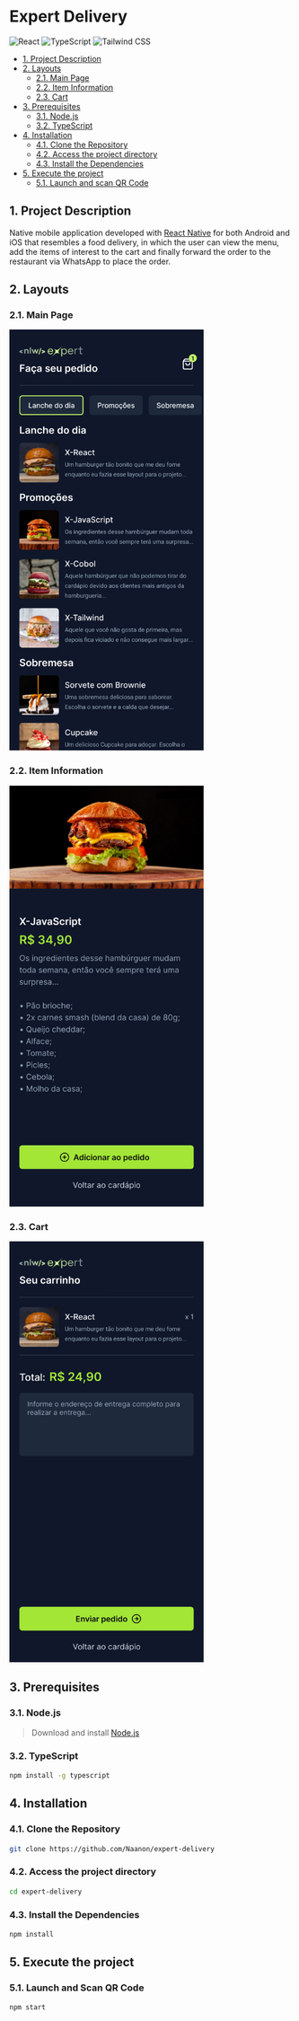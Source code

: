 # Expert Delivery
<img height="50" alt="React" src="https://cdn.jsdelivr.net/gh/devicons/devicon@latest/icons/react/react-original.svg"/> <img height="50" alt="TypeScript" src="https://cdn.jsdelivr.net/gh/devicons/devicon@latest/icons/typescript/typescript-original.svg" /> <img height="50" alt="Tailwind CSS" src="https://cdn.jsdelivr.net/gh/devicons/devicon@latest/icons/tailwindcss/tailwindcss-original.svg" />

  - [1. Project Description](#1-project-description)
  - [2. Layouts](#2-layouts)
    - [2.1. Main Page](#21-main-page)
    - [2.2. Item Information](#22-item-information)
    - [2.3. Cart](#23-cart)
  - [3. Prerequisites](#3-prerequisites)
    - [3.1. Node.js](#31-nodejs)
    - [3.2. TypeScript](#32-typescript)
  - [4. Installation](#4-installation)
    - [4.1. Clone the Repository](#41-clone-the-repository)
    - [4.2. Access the project directory](#42-access-the-project-directory)
    - [4.3. Install the Dependencies](#43-install-the-dependencies)
  - [5. Execute the project](#5-execute-the-project)
    - [5.1. Launch and scan QR Code](#51-launch-and-scan-qr-code)
  
## 1. Project Description
Native mobile application developed with [React Native](https://reactnative.dev/) for both Android and iOS that resembles a food delivery, in which the user can view the menu, add the items of interest to the cart and finally forward the order to the restaurant via WhatsApp to place the order.
## 2. Layouts

### 2.1. Main Page
<img height="750" alt="Main Page" src="images/1.jpg"/>

### 2.2. Item Information
<img height="750" alt="Item Information" src="images/2.jpg"/>

### 2.3. Cart
<img height="750" alt="Cart" src="images/3.jpg"/>

## 3. Prerequisites
### 3.1. Node.js
> Download and install [Node.js](https://nodejs.org/)

### 3.2. TypeScript
   ```sh
   npm install -g typescript
   ```
   
## 4. Installation
### 4.1. Clone the Repository
   ```sh
   git clone https://github.com/Naanon/expert-delivery
   ```
### 4.2. Access the project directory  
   ```sh
   cd expert-delivery
   ```
### 4.3. Install the Dependencies
   ```sh
   npm install
   ```

## 5. Execute the project
### 5.1. Launch and Scan QR Code
   ```sh
   npm start
   ```
